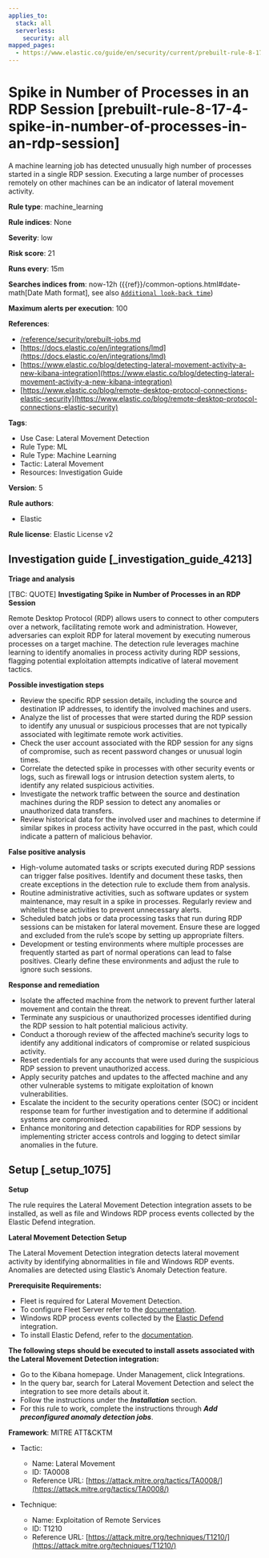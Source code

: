 ```yaml
---
applies_to:
  stack: all
  serverless:
    security: all
mapped_pages:
  - https://www.elastic.co/guide/en/security/current/prebuilt-rule-8-17-4-spike-in-number-of-processes-in-an-rdp-session.html
---
```


# Spike in Number of Processes in an RDP Session [prebuilt-rule-8-17-4-spike-in-number-of-processes-in-an-rdp-session]

A machine learning job has detected unusually high number of processes started in a single RDP session. Executing a large number of processes remotely on other machines can be an indicator of lateral movement activity.

**Rule type**: machine_learning

**Rule indices**: None

**Severity**: low

**Risk score**: 21

**Runs every**: 15m

**Searches indices from**: now-12h ({{ref}}/common-options.html#date-math[Date Math format], see also [`Additional look-back time`](docs-content://solutions/security/detect-and-alert/create-detection-rule.md#rule-schedule))

**Maximum alerts per execution**: 100

**References**:

* [/reference/security/prebuilt-jobs.md](/reference/prebuilt-jobs.md)
* [https://docs.elastic.co/en/integrations/lmd](https://docs.elastic.co/en/integrations/lmd)
* [https://www.elastic.co/blog/detecting-lateral-movement-activity-a-new-kibana-integration](https://www.elastic.co/blog/detecting-lateral-movement-activity-a-new-kibana-integration)
* [https://www.elastic.co/blog/remote-desktop-protocol-connections-elastic-security](https://www.elastic.co/blog/remote-desktop-protocol-connections-elastic-security)

**Tags**:

* Use Case: Lateral Movement Detection
* Rule Type: ML
* Rule Type: Machine Learning
* Tactic: Lateral Movement
* Resources: Investigation Guide

**Version**: 5

**Rule authors**:

* Elastic

**Rule license**: Elastic License v2

## Investigation guide [_investigation_guide_4213]

**Triage and analysis**

[TBC: QUOTE]
**Investigating Spike in Number of Processes in an RDP Session**

Remote Desktop Protocol (RDP) allows users to connect to other computers over a network, facilitating remote work and administration. However, adversaries can exploit RDP for lateral movement by executing numerous processes on a target machine. The detection rule leverages machine learning to identify anomalies in process activity during RDP sessions, flagging potential exploitation attempts indicative of lateral movement tactics.

**Possible investigation steps**

* Review the specific RDP session details, including the source and destination IP addresses, to identify the involved machines and users.
* Analyze the list of processes that were started during the RDP session to identify any unusual or suspicious processes that are not typically associated with legitimate remote work activities.
* Check the user account associated with the RDP session for any signs of compromise, such as recent password changes or unusual login times.
* Correlate the detected spike in processes with other security events or logs, such as firewall logs or intrusion detection system alerts, to identify any related suspicious activities.
* Investigate the network traffic between the source and destination machines during the RDP session to detect any anomalies or unauthorized data transfers.
* Review historical data for the involved user and machines to determine if similar spikes in process activity have occurred in the past, which could indicate a pattern of malicious behavior.

**False positive analysis**

* High-volume automated tasks or scripts executed during RDP sessions can trigger false positives. Identify and document these tasks, then create exceptions in the detection rule to exclude them from analysis.
* Routine administrative activities, such as software updates or system maintenance, may result in a spike in processes. Regularly review and whitelist these activities to prevent unnecessary alerts.
* Scheduled batch jobs or data processing tasks that run during RDP sessions can be mistaken for lateral movement. Ensure these are logged and excluded from the rule’s scope by setting up appropriate filters.
* Development or testing environments where multiple processes are frequently started as part of normal operations can lead to false positives. Clearly define these environments and adjust the rule to ignore such sessions.

**Response and remediation**

* Isolate the affected machine from the network to prevent further lateral movement and contain the threat.
* Terminate any suspicious or unauthorized processes identified during the RDP session to halt potential malicious activity.
* Conduct a thorough review of the affected machine’s security logs to identify any additional indicators of compromise or related suspicious activity.
* Reset credentials for any accounts that were used during the suspicious RDP session to prevent unauthorized access.
* Apply security patches and updates to the affected machine and any other vulnerable systems to mitigate exploitation of known vulnerabilities.
* Escalate the incident to the security operations center (SOC) or incident response team for further investigation and to determine if additional systems are compromised.
* Enhance monitoring and detection capabilities for RDP sessions by implementing stricter access controls and logging to detect similar anomalies in the future.


## Setup [_setup_1075]

**Setup**

The rule requires the Lateral Movement Detection integration assets to be installed, as well as file and Windows RDP process events collected by the Elastic Defend integration.

**Lateral Movement Detection Setup**

The Lateral Movement Detection integration detects lateral movement activity by identifying abnormalities in file and Windows RDP events. Anomalies are detected using Elastic’s Anomaly Detection feature.

**Prerequisite Requirements:**

* Fleet is required for Lateral Movement Detection.
* To configure Fleet Server refer to the [documentation](docs-content://reference/ingestion-tools/fleet/fleet-server.md).
* Windows RDP process events collected by the [Elastic Defend](https://docs.elastic.co/en/integrations/endpoint) integration.
* To install Elastic Defend, refer to the [documentation](docs-content://solutions/security/configure-elastic-defend/install-elastic-defend.md).

**The following steps should be executed to install assets associated with the Lateral Movement Detection integration:**

* Go to the Kibana homepage. Under Management, click Integrations.
* In the query bar, search for Lateral Movement Detection and select the integration to see more details about it.
* Follow the instructions under the ***Installation*** section.
* For this rule to work, complete the instructions through ***Add preconfigured anomaly detection jobs***.

**Framework**: MITRE ATT&CKTM

* Tactic:

    * Name: Lateral Movement
    * ID: TA0008
    * Reference URL: [https://attack.mitre.org/tactics/TA0008/](https://attack.mitre.org/tactics/TA0008/)

* Technique:

    * Name: Exploitation of Remote Services
    * ID: T1210
    * Reference URL: [https://attack.mitre.org/techniques/T1210/](https://attack.mitre.org/techniques/T1210/)



